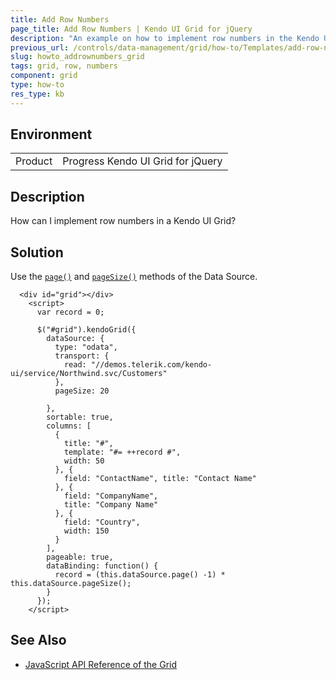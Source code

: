 ```yaml
---
title: Add Row Numbers
page_title: Add Row Numbers | Kendo UI Grid for jQuery
description: "An example on how to implement row numbers in the Kendo UI Grid for jQuery."
previous_url: /controls/data-management/grid/how-to/Templates/add-row-numbers
slug: howto_addrownumbers_grid
tags: grid, row, numbers
component: grid
type: how-to
res_type: kb
---
```


## Environment

<table>
 <tr>
  <td>Product</td>
  <td>Progress Kendo UI Grid for jQuery</td>
 </tr>
</table>

## Description

How can I implement row numbers in a Kendo UI Grid?

## Solution

Use the [`page()`](/api/javascript/data/datasource/methods/page) and [`pageSize()`](/api/javascript/data/datasource/methods/pagesize) methods of the Data Source.

```dojo
  <div id="grid"></div>
    <script>
      var record = 0;

      $("#grid").kendoGrid({
        dataSource: {
          type: "odata",
          transport: {
            read: "//demos.telerik.com/kendo-ui/service/Northwind.svc/Customers"
          },
          pageSize: 20

        },
        sortable: true,
        columns: [
          {
            title: "#",
            template: "#= ++record #",
            width: 50
          }, {
            field: "ContactName", title: "Contact Name"
          }, {
            field: "CompanyName",
            title: "Company Name"
          }, {
            field: "Country",
            width: 150
          }
        ],
        pageable: true,
        dataBinding: function() {
          record = (this.dataSource.page() -1) * this.dataSource.pageSize();
        }
      });
    </script>
```

## See Also

* [JavaScript API Reference of the Grid](/api/javascript/ui/grid)
